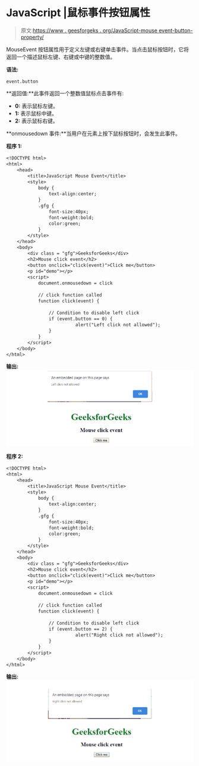 # JavaScript |鼠标事件按钮属性

> 原文:[https://www . geesforgeks . org/JavaScript-mouse event-button-property/](https://www.geeksforgeeks.org/javascript-mouseevent-button-property/)

MouseEvent 按钮属性用于定义左键或右键单击事件。当点击鼠标按钮时，它将返回一个描述鼠标左键、右键或中键的整数值。

**语法:**

```
event.button
```

**返回值:**此事件返回一个整数值鼠标点击事件有:

*   **0:** 表示鼠标左键。
*   **1:** 表示鼠标中键。
*   **2:** 表示鼠标右键。

**onmousedown 事件:**当用户在元素上按下鼠标按钮时，会发生此事件。

**程序 1:**

```
<!DOCTYPE html>
<html>
    <head>
        <title>JavaScript Mouse Event</title>
        <style>
            body {
                text-align:center;
            }
            .gfg {
                font-size:40px;
                font-weight:bold;
                color:green;
            }
        </style>
    </head>
    <body>
        <div class = "gfg">GeeksforGeeks</div>
        <h2>Mouse click event</h2>
        <button onclick="click(event)">Click me</button>
        <p id="demo"></p>
        <script>
            document.onmousedown = click

            // click function called
            function click(event) {

                // Condition to disable left click
                if (event.button == 0) {
                          alert("Left click not allowed");
                }
            }
        </script>
    </body>
</html>
```

**输出:**
![right click](img/7e395cf22fe6340a180eadff1bb16be5.png)

**程序 2:**

```
<!DOCTYPE html>
<html>
    <head>
        <title>JavaScript Mouse Event</title>
        <style>
            body {
                text-align:center;
            }
            .gfg {
                font-size:40px;
                font-weight:bold;
                color:green;
            }
        </style>
    </head>
    <body>
        <div class = "gfg">GeeksforGeeks</div>
        <h2>Mouse click event</h2>
        <button onclick="click(event)">Click me</button>
        <p id="demo"></p>
        <script>
            document.onmousedown = click

            // click function called
            function click(event) {

                // Condition to disable left click
                if (event.button == 2) {
                          alert("Right click not allowed");
                }
            }
        </script>
    </body>
</html>
```

**输出:**
![right click](img/6af5f3c4a31efa2b56a9110645676eb1.png)